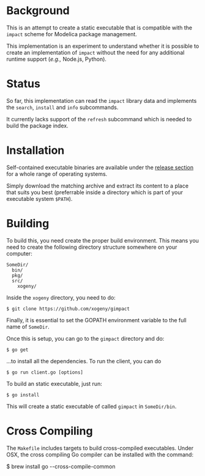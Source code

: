 Background
==========

This is an attempt to create a static executable that is compatible
with the `impact` scheme for Modelica package management.

This implementation is an experiment to understand whether it is
possible to create an implementation of `impact` without the need for
any additional runtime support (*e.g.,* Node.js, Python).

Status
======

So far, this implementation can read the `impact` library data and
implements the `search`, `install` and `info` subcommands.

It currently lacks support of the `refresh` subcommand which is needed to
build the package index.

Installation
============

Self-contained executable binaries are available under the [release section](../../releases)
for a whole range of operating systems.

Simply download the matching archive and extract its content to a place
that suits you best (preferrable inside a directory which is part of your
executable system `$PATH`).


Building
========

To build this, you need create the proper build environment.  This means you need to
create the following directory structure somewhere on your computer:

```
SomeDir/
  bin/
  pkg/
  src/
    xogeny/
```

Inside the `xogeny` directory, you need to do:

`$ git clone https://github.com/xogeny/gimpact`

Finally, it is essential to set the GOPATH environment variable to the
full name of `SomeDir`.

Once this is setup, you can go to the `gimpact` directory and do:

`$ go get`

...to install all the dependencies.  To run the client, you can do

`$ go run client.go [options]`

To build an static executable, just run:

`$ go install`

This will create a static executable of called `gimpact` in `SomeDir/bin`.

Cross Compiling
===============

The `Makefile` includes targets to build cross-compiled executables.
Under OSX, the cross compiling Go compiler can be installed with the
command:

  $ brew install go --cross-compile-common
